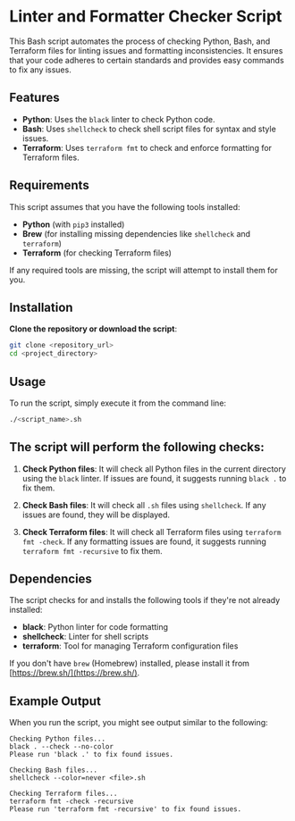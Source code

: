 # Linter and Formatter Checker Script

This Bash script automates the process of checking Python, Bash, and Terraform files for linting issues and formatting inconsistencies. It ensures that your code adheres to certain standards and provides easy commands to fix any issues.

## Features

- **Python**: Uses the `black` linter to check Python code.
- **Bash**: Uses `shellcheck` to check shell script files for syntax and style issues.
- **Terraform**: Uses `terraform fmt` to check and enforce formatting for Terraform files.

## Requirements

This script assumes that you have the following tools installed:
- **Python** (with `pip3` installed)
- **Brew** (for installing missing dependencies like `shellcheck` and `terraform`)
- **Terraform** (for checking Terraform files)

If any required tools are missing, the script will attempt to install them for you.

## Installation

**Clone the repository or download the script**:
   ```bash
   git clone <repository_url>
   cd <project_directory>
   ```
## Usage

To run the script, simply execute it from the command line:

```bash
./<script_name>.sh
```

## The script will perform the following checks:

1. **Check Python files**: It will check all Python files in the current directory using the `black` linter. If issues are found, it suggests running `black .` to fix them.

2. **Check Bash files**: It will check all `.sh` files using `shellcheck`. If any issues are found, they will be displayed.

3. **Check Terraform files**: It will check all Terraform files using `terraform fmt -check`. If any formatting issues are found, it suggests running `terraform fmt -recursive` to fix them.

## Dependencies

The script checks for and installs the following tools if they're not already installed:

- **black**: Python linter for code formatting
- **shellcheck**: Linter for shell scripts
- **terraform**: Tool for managing Terraform configuration files

If you don't have `brew` (Homebrew) installed, please install it from [https://brew.sh/](https://brew.sh/).

## Example Output

When you run the script, you might see output similar to the following:

```text
Checking Python files...
black . --check --no-color
Please run 'black .' to fix found issues.

Checking Bash files...
shellcheck --color=never <file>.sh

Checking Terraform files...
terraform fmt -check -recursive
Please run 'terraform fmt -recursive' to fix found issues.
